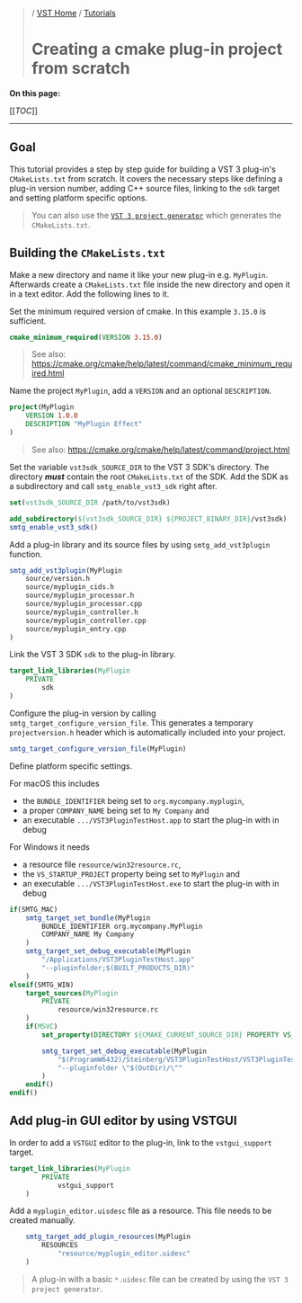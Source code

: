 >/ [VST Home](../) / [Tutorials](Index.md)
>
># Creating a cmake plug-in project from scratch

**On this page:**

[[_TOC_]]

---

## Goal

This tutorial provides a step by step guide for building a VST 3 plug-in's ```CMakeLists.txt``` from scratch. It covers the necessary steps like defining a plug-in version number, adding C++ source files, linking to the ```sdk``` target and setting platform specific options.

> You can also use the [```VST 3 project generator```](https://github.com/steinbergmedia/vst3projectgenerator) which generates the ```CMakeLists.txt```.

## Building the ```CMakeLists.txt```

Make a new directory and name it like your new plug-in e.g. ```MyPlugin```. Afterwards create a ```CMakeLists.txt``` file inside the new directory and open it in a text editor. Add the following lines to it.

Set the minimum required version of cmake. In this example ```3.15.0``` is sufficient.

```cmake
cmake_minimum_required(VERSION 3.15.0)
```

> See also: https://cmake.org/cmake/help/latest/command/cmake_minimum_required.html

Name the project ```MyPlugin```, add a ```VERSION``` and an optional ```DESCRIPTION```.

```cmake
project(MyPlugin
    VERSION 1.0.0
    DESCRIPTION "MyPlugin Effect"
)
```

> See also: https://cmake.org/cmake/help/latest/command/project.html

Set the variable ```vst3sdk_SOURCE_DIR``` to the VST 3 SDK's directory. The directory ***must*** contain the root ```CMakeLists.txt``` of the SDK.  Add the SDK as a subdirectory and call ```smtg_enable_vst3_sdk``` right after.

```cmake
set(vst3sdk_SOURCE_DIR /path/to/vst3sdk)

add_subdirectory(${vst3sdk_SOURCE_DIR} ${PROJECT_BINARY_DIR}/vst3sdk)
smtg_enable_vst3_sdk()
```

Add a plug-in library and its source files by using ```smtg_add_vst3plugin``` function.

```cmake
smtg_add_vst3plugin(MyPlugin
    source/version.h
    source/myplugin_cids.h
    source/myplugin_processor.h
    source/myplugin_processor.cpp
    source/myplugin_controller.h
    source/myplugin_controller.cpp
    source/myplugin_entry.cpp
)
```

Link the VST 3 SDK ```sdk``` to the plug-in library.

```cmake
target_link_libraries(MyPlugin
    PRIVATE
        sdk
)
```

Configure the plug-in version by calling ```smtg_target_configure_version_file```. This generates a temporary ```projectversion.h``` header which is automatically included into your project.

```cmake
smtg_target_configure_version_file(MyPlugin)
```

Define platform specific settings. 

For macOS this includes
* the ```BUNDLE_IDENTIFIER``` being set to ```org.mycompany.myplugin```,
* a proper ```COMPANY_NAME``` being set to ```My Company``` and
* an executable ```.../VST3PluginTestHost.app``` to start the plug-in with in debug

For Windows it needs
* a resource file ```resource/win32resource.rc```,
* the ```VS_STARTUP_PROJECT``` property being set to ```MyPlugin``` and
* an executable ```.../VST3PluginTestHost.exe``` to start the plug-in with in debug


```cmake
if(SMTG_MAC)
    smtg_target_set_bundle(MyPlugin
        BUNDLE_IDENTIFIER org.mycompany.MyPlugin
        COMPANY_NAME My Company
    )
    smtg_target_set_debug_executable(MyPlugin
        "/Applications/VST3PluginTestHost.app"
        "--pluginfolder;$(BUILT_PRODUCTS_DIR)"
    )
elseif(SMTG_WIN)
    target_sources(MyPlugin
        PRIVATE 
            resource/win32resource.rc
    )
    if(MSVC)
        set_property(DIRECTORY ${CMAKE_CURRENT_SOURCE_DIR} PROPERTY VS_STARTUP_PROJECT MyPlugin)

        smtg_target_set_debug_executable(MyPlugin
            "$(ProgramW6432)/Steinberg/VST3PluginTestHost/VST3PluginTestHost.exe"
            "--pluginfolder \"$(OutDir)/\""
        )
    endif()
endif()
```

## Add plug-in GUI editor by using VSTGUI

In order to add a ```VSTGUI``` editor to the plug-in, link to the ```vstgui_support``` target.

```cmake
target_link_libraries(MyPlugin
        PRIVATE
            vstgui_support
    )
```

Add a ```myplugin_editor.uisdesc``` file as a resource. This file needs to be created manually.

```cmake
    smtg_target_add_plugin_resources(MyPlugin
        RESOURCES
            "resource/myplugin_editor.uidesc"
    )
```

> A plug-in with a basic ```*.uidesc``` file can be created by using the ```VST 3 project generator```.
